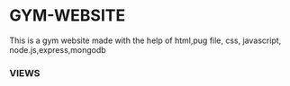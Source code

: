 # GYM-WEBSITE
This is a gym website made with the help of html,pug file, css, javascript, node.js,express,mongodb

<h3>VIEWS</h3>

